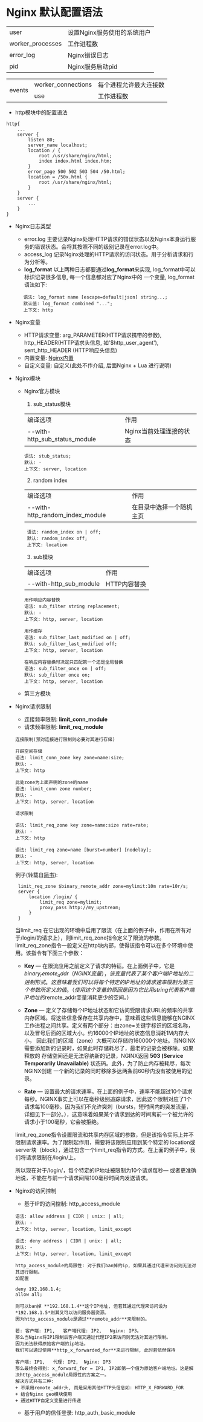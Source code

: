 # Nginx 默认配置语法
<table>
    <tr>
        <td>user</td>
        <td>设置Nginx服务使用的系统用户</td>
    </tr>
    <tr>
        <td>worker_processes</td>
        <td>工作进程数</td>
    </tr>
    <tr>
        <td>error_log</td>
        <td>Nginx错误日志</td>
    </tr>
    <tr>
        <td>pid</td>
        <td>Nginx服务启动pid</td>
    </tr>
</table>
<table>
    <tr>
        <td rowspan="2">events</td>
        <td>worker_connections</td>
        <td>每个进程允许最大连接数</td>
    </tr>
    <tr>
        <td>use</td>
        <td>工作进程数</td>
    </tr>
</table>

- http模块中的配置语法  
```
http{
    ...
    server {
        listen 80;
        server_name localhost;
        location / {
            root /usr/share/nginx/html;
            index index.html index.htm;
        }
        error_page 500 502 503 504 /50.html;
        location = /50x.html {
            root /usr/share/nginx/html;
        }
    }
    server {
        ...
    }
}
```
- Nginx日志类型  
    - error.log 主要记录Nginx处理HTTP请求的错误状态以及Nginx本身运行服务的错误状态。会将其按照不同的级别记录在error.log中。
    - access_log 记录Nginx处理的HTTP请求的访问状态。用于分析请求和行为分析等。 
    - **log_format** 以上两种日志都要通过**log_format**来实现, log_format中可以标识记录很多信息, 每一个信息都对应了Nginx中的
    一个变量, log_format语法如下:
    
    ```
       语法: log_format name [escape=default|json] string...;
       默认值: log_format combined "...";
       上下文: http
    ```  
- Nginx变量
    - HTTP请求变量: arg_PARAMETER(HTTP请求携带的参数), http_HEADER(HTTP请求头信息, 如'$http_user_agent'), sent_http_HEADER
    (HTTP响应头信息) 
    - 内置变量: [Nginx内置](https://nginx.org/en/docs/http/ngx_http_core_module.html#var_status)
    - 自定义变量: 自定义(此处不作介绍, 后面Nginx + Lua 进行说明)   
- Nginx模块
    - Nginx官方模块    
        1. sub_status模块  
        <table>
            <tr>
                <td>编译选项</td>
                <td>作用</td>
            </tr>
            <tr>
                <td>--with-http_sub_status_module</td>
                <td>Nginx当前处理连接的状态</td>
            </tr>
        </table>
         
        ```
        语法: stub_status;
        默认: -
        上下文: server, location
        ```
        2. random index
        <table>
            <tr>
                <td>编译选项</td>
                <td>作用</td>
            </tr>
            <tr>
                <td>--with-http_random_index_module</td>
                <td>在目录中选择一个随机主页</td>
            </tr>
        </table>
        
        ```
         语法: random_index on | off;
         默认: random_index off;
         上下文: location
        ```
        3. sub模块
        <table>
            <tr>
                <td>编译选项</td>
                <td>作用</td>
            </tr>
            <tr>
                <td>--with-http_sub_module</td>
                <td>HTTP内容替换</td>
            </tr>
        </table>
        
        ```
        用作响应内容替换
        语法: sub_filter string replacement;
        默认: -
        上下文: http, server, location
        
        用作缓存
        语法: sub_filter_last_modified on | off;
        默认: sub_filter_last_modified off;
        上下文: http, server, location
        
        在响应内容替换时决定只匹配第一个还是全局替换
        语法: sub_filter_once on | off;
        默认: sub_filter once on;
        上下文: http, server, location
        ```
    - 第三方模块

- Nginx请求限制
    - 连接频率限制: **limit_conn_module**    
    - 请求频率限制: **limit_req_module**
    
    ```
    连接限制(预对连接进行限制则必要对其进行存储)
    
    开辟空间存储
    语法: limit_conn_zone key zone=name:size;
    默认: -
    上下文: http
    
    此处zone为上面声明的zone的name
    语法: limit_conn zone number;
    默认: -
    上下文: http, server, location
    
    请求限制
    
    语法: limit_req_zone key zone=name:size rate=rate;
    默认: -
    上下文: http
    
    语法: limit_req zone=name [burst=number] [nodelay];
    默认: -
    上下文: http, server, location
    ```
    
    例子(转载自[简书](https://www.jianshu.com/p/2cf3d9609af3)):  
    > 
       limit_req_zone $binary_remote_addr zone=mylimit:10m rate=10r/s;  
       server {  
           location /login/ {  
               limit_req zone=mylimit;  
               proxy_pass http://my_upstream;  
           }  
       }
    当limit_req 在它出现的环境中启用了限流（在上面的例子中，作用在所有对于/login/的请求上），则limit_req_zone指令定义了限流的参数。
    limit_req_zone指令一般定义在http块内部，使得该指令可以在多个环境中使用。该指令有下面三个参数：
      
    - **Key** — 在限流应用之前定义了请求的特征。在上面例子中，它是$binary_remote_addr（NGINX变量），该变量代表了某个客户端IP地址的
    二进制形式。这意味着我们可以将每个特定的IP地址的请求速率限制为第三个参数所定义的值。（使用这个变量的原因是因为它比用string代表客户端
    IP地址的$remote_addr变量消耗更少的空间。）
    
    - **Zone** — 定义了存储每个IP地址状态和它访问受限请求URL的频率的共享内存区域。将这些信息保存在共享内存中，意味着这些信息能够在NGINX
    工作进程之间共享。定义有两个部分：由zone=关键字标识的区域名称，以及冒号后面的区域大小。约16000个IP地址的状态信息消耗1M内存大小，
    因此我们的区域（zone）大概可以存储约160000个地址。当NGINX需要添加新的记录时，如果此时存储耗尽了，最老的记录会被移除。如果释放的
    存储空间还是无法容纳新的记录，NGINX返回 **503 (Service Temporarily Unavailable)** 状态码。此外，为了防止内存被耗尽，每次NGINX创建
    一个新的记录的同时移除多达两条前60秒内没有被使用的记录。
    
    - **Rate** — 设置最大的请求速率。在上面的例子中，速率不能超过10个请求每秒。NGINX事实上可以在毫秒级别追踪请求，因此这个限制对应了1个
    请求每100毫秒。因为我们不允许突刺（bursts，短时间内的突发流量，详细见下一部分。），这意味着如果某个请求到达的时间离前一个被允许的
    请求小于100毫秒，它会被拒绝。 
        
    limit_req_zone指令设置限流和共享内存区域的参数，但是该指令实际上并不限制请求速率。为了限制起作用，需要将该限制应用到某个特定的
    location或server块（block），通过包含一个limit_req指令的方式。在上面的例子中，我们将请求限制在/login/上。  

    所以现在对于/login/，每个特定的IP地址被限制为10个请求每秒— 或者更准确地说，不能在与前一个请求间隔100毫秒时间内发送请求。

- Nginx的访问控制
    - 基于IP的访问控制: http_access_module
    ```
    语法: allow address | CIDR | unix: | all;
    默认: -
    上下文: http, server, location, limit_except
    
    语法: deny address | CIDR | unix: | all;
    默认: -
    上下文: http, server, location, limit_except
    ```
      http_access_module的局限性: 对于我们ban掉的ip, 如果其通过代理来访问则无法对其进行限制。
      如配置  
    ```
    deny 192.168.1.4;  
    allow all;
    ```  
      则可以ban掉 **192.168.1.4**这个IP地址, 但若其通过代理来访问设为 *192.168.1.5*则其又可以访问服务器资源。
      因为http_access_module是通过**remote_addr**来限制的。  
      
      若: 客户端: IP1,   客户端代理: IP2,   Nginx: IP3。   
      那么当Nginx将IP1限制后客户端又通过代理IP2来访问则无法对其进行限制。
      因为无法获得原始客户端的ip地址。
      我们可以通过使用**http_x_forwarded_for**来进行限制, 此时若依然保持  
        
      客户端: IP1,   代理: IP2,  Nginx: IP3  
      那么最终会得到: x_forward_for = IP1, IP2即第一个值为原始客户端地址。这是解决http_access_module局限性的方案之一。  
      解决方式共有三种:
      + 不采用remote_addr头, 而是采用其他HTTP头信息如: HTTP_X_FORWARD_FOR
      + 结合Nginx geo模块使用
      + 通过HTTP自定义变量进行传递
    - 基于用户的信任登录: http_auth_basic_module
    